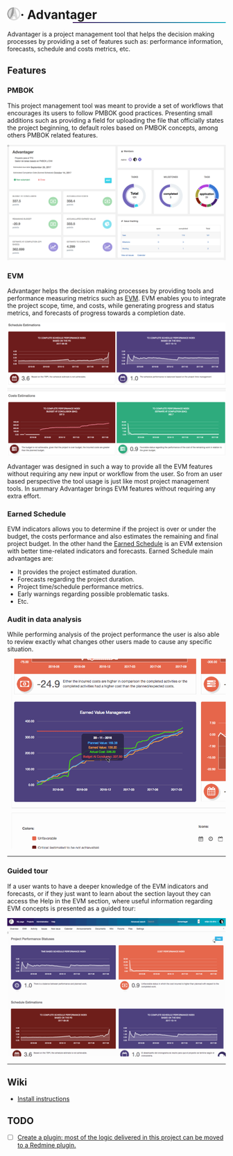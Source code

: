 # <img src="https://github.com/advantager-pro/advantager/blob/master/public/images/advantager-logo.png" alt="Advantager logo"  align="left" height="30px" />· Advantager <br/><img src="https://github.com/advantager-pro/advantager/blob/master/public/images/gradient.png"  height="2px" width="70%" alt="gradient" align="right" />


Advantager is a project management tool that helps the decision making processes by providing a set of features such as: performance information, forecasts, schedule and costs metrics, etc.
 

## Features
### PMBOK
This project management tool was meant to provide a set of workflows that encourages its users to follow PMBOK good practices. Presenting small additions such as providing a field for uploading the file that officially states the project beginning, to default roles based on PMBOK concepts, among others PMBOK related features.

![Dashboard example](https://github.com/advantager-pro/advantager/blob/master/public/images/dashboard.png "Dashboard example")


### EVM
Advantager helps the decision making processes by providing tools and performance measuring metrics such as [EVM](https://en.wikipedia.org/wiki/Earned_value_management). EVM enables you to integrate the project scope, time, and costs, while generating progress and status metrics, and forecasts of progress towards a completion date. 


![EVM charts example](https://github.com/advantager-pro/advantager/blob/master/public/images/evm_charts.png "EVM charts example")


Advantager was designed in such a way to provide all the EVM features without requiring any new input or workflow from the user. So from an user based perspective the tool usage is just like most project management tools. In summary Advantager brings EVM features without requiring any extra effort.


### Earned Schedule
EVM indicators allows you to determine if the project is over or under the budget, the costs performance and also estimates the remaining and final project budget. In the other hand the [Earned Schedule](https://en.wikipedia.org/wiki/Earned_schedule) is an EVM extension with better time-related indicators and forecasts. Earned Schedule main advantages are:
* It provides the project estimated duration.
* Forecasts regarding the project duration.
* Project time/schedule performance metrics.
* Early warnings regarding possible problematic tasks.
* Etc.


### Audit in data analysis
While performing analysis of the project performance the user is also able to review exactly what changes other users made to cause any specific situation.



![Audit example](https://github.com/advantager-pro/advantager/blob/master/public/images/audit.gif "Audit example")


___

### Guided tour

If a user wants to have a deeper knowledge of the EVM indicators and forecasts, or if they just want to learn about the section layout they can access the Help in the EVM section, where useful information regarding EVM concepts is presented as a guided tour:

![Guided tour example](https://github.com/advantager-pro/advantager/blob/master/public/images/help.gif "Guided tour example")

___

## Wiki
* [Install instructions](https://github.com/advantager-pro/advantager/wiki/Install-instructions)

## TODO
- [ ] [Create a plugin: most of the logic delivered in this project can be moved to a Redmine plugin.](https://github.com/advantager-pro/advantager/issues/2)
